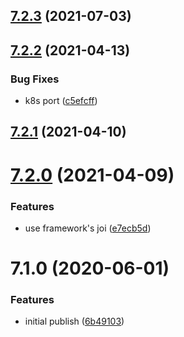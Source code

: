 ## [7.2.3](https://github.com/softwaregroup-bg/ut-port-skype/compare/v7.2.2...v7.2.3) (2021-07-03)



## [7.2.2](https://github.com/softwaregroup-bg/ut-port-skype/compare/v7.2.1...v7.2.2) (2021-04-13)


### Bug Fixes

* k8s port ([c5efcff](https://github.com/softwaregroup-bg/ut-port-skype/commit/c5efcff1b7223ec6f63aa9bf11fda3aff0f3156f))



## [7.2.1](https://github.com/softwaregroup-bg/ut-port-skype/compare/v7.2.0...v7.2.1) (2021-04-10)



# [7.2.0](https://github.com/softwaregroup-bg/ut-port-skype/compare/v7.1.0...v7.2.0) (2021-04-09)


### Features

* use framework's joi ([e7ecb5d](https://github.com/softwaregroup-bg/ut-port-skype/commit/e7ecb5d73fa1d2e16f1612ffab47221d2ebd4a2b))



# 7.1.0 (2020-06-01)


### Features

* initial publish ([6b49103](https://github.com/softwaregroup-bg/ut-port-skype/commit/6b491039338e913f7762e34b60dfb25acde94b50))




